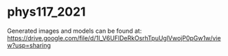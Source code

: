 ﻿# phys117_2021


Generated images and models can be found at: https://drive.google.com/file/d/1I_V6UFlDeRkOsrhTpuUglVwojP0pGw1w/view?usp=sharing
